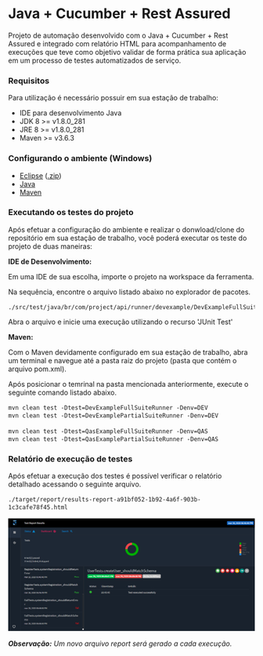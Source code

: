 # Java + Cucumber + Rest Assured

Projeto de automação desenvolvido com o Java + Cucumber + Rest Assured e integrado com relatório HTML para acompanhamento de execuções que teve como objetivo validar de forma prática sua aplicação em um processo de testes automatizados de serviço.

### Requisitos
Para utilização é necessário possuir em sua estação de trabalho:

* IDE para desenvolvimento Java
* JDK 8 >= v1.8.0_281
* JRE 8 >= v1.8.0_281
* Maven >= v3.6.3

### Configurando o ambiente (Windows)

* [Eclipse](https://www.eclipse.org/downloads/packages/release/2019-06/r) ([.zip](https://www.eclipse.org/downloads/download.php?file=/technology/epp/downloads/release/2019-06/R/eclipse-jee-2019-06-R-win32-x86_64.zip))
* [Java](https://mauriciogeneroso.medium.com/s%C3%A9rie-configurando-java-overview-79ded2f8d41b)
* [Maven](https://dicasdejava.com.br/como-instalar-o-maven-no-windows)

### Executando os testes do projeto
Após efetuar a configuração do ambiente e realizar o donwload/clone do repositório em sua estação de trabalho, você poderá executar os teste do projeto de duas maneiras:

**IDE de Desenvolvimento:**

Em uma IDE de sua escolha, importe o projeto na workspace da ferramenta.

Na sequência, encontre o arquivo listado abaixo no explorador de pacotes.
```
./src/test/java/br/com/project/api/runner/devexample/DevExampleFullSuiteRunner.java
```

Abra o arquivo e inicie uma execução utilizando o recurso 'JUnit Test'

**Maven:**

Com o Maven devidamente configurado em sua estação de trabalho, abra um terminal e navegue até a pasta raiz do projeto (pasta que contém o arquivo pom.xml).

Após posicionar o temrinal na pasta mencionada anteriormente, execute o seguinte comando listado abaixo.
```
mvn clean test -Dtest=DevExampleFullSuiteRunner -Denv=DEV
mvn clean test -Dtest=DevExamplePartialSuiteRunner -Denv=DEV

mvn clean test -Dtest=QasExampleFullSuiteRunner -Denv=QAS
mvn clean test -Dtest=QasExamplePartialSuiteRunner -Denv=QAS
```

### Relatório de execução de testes
Após efetuar a execução dos testes é possível verificar o relatório detalhado acessando o seguinte arquivo.
```
./target/report/results-report-a91bf052-1b92-4a6f-903b-1c3cafe78f45.html
```
![Resport Result](https://github.com/stefanycos/rest-assured-junit-demo/blob/master/report/report-sample.png?raw=true)

***Observação:*** _Um novo arquivo report será gerado a cada execução._

